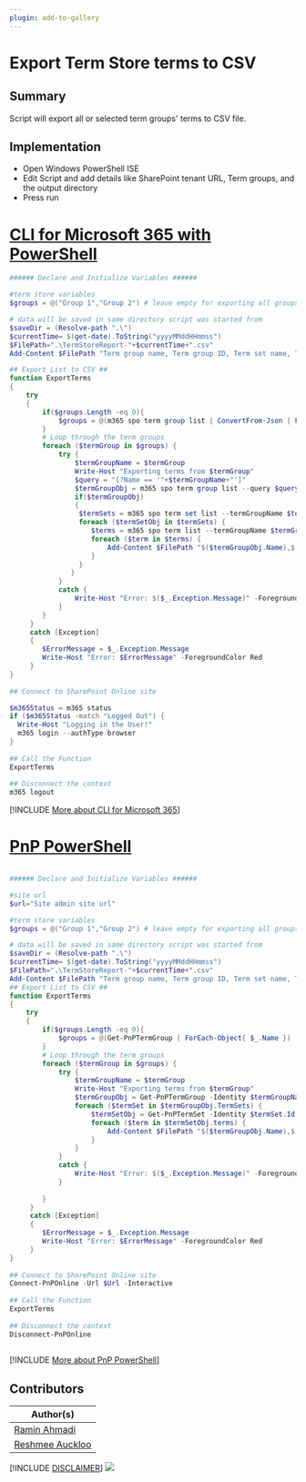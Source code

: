 ```yaml
---
plugin: add-to-gallery
---
```


# Export Term Store terms to CSV

## Summary

Script will export all or selected term groups' terms to CSV file.

## Implementation

- Open Windows PowerShell ISE
- Edit Script and add details like SharePoint tenant URL, Term groups, and the output directory
- Press run

# [CLI for Microsoft 365 with PowerShell](#tab/cli-m365-ps)

```powershell
###### Declare and Initialize Variables ######  

#term store variables
$groups = @("Group 1","Group 2") # leave empty for exporting all groups

# data will be saved in same directory script was started from
$saveDir = (Resolve-path ".\")  
$currentTime= $(get-date).ToString("yyyyMMddHHmmss")  
$FilePath=".\TermStoreReport-"+$currentTime+".csv"  
Add-Content $FilePath "Term group name, Term group ID, Term set name, Term set ID, Term name, Term ID"

## Export List to CSV ##  
function ExportTerms
{  
    try  
    {  
        if($groups.Length -eq 0){ 
            $groups = @(m365 spo term group list | ConvertFrom-Json | ForEach-Object{ $_.Name })
        }
        # Loop through the term groups
        foreach ($termGroup in $groups) {
            try {
                $termGroupName = $termGroup
                Write-Host "Exporting terms from $termGroup"
                $query = "[?Name == '"+$termGroupName+"']"
                $termGroupObj = m365 spo term group list --query $query | ConvertFrom-Json 
                if($termGroupObj)
                {
                 $termSets = m365 spo term set list --termGroupName $termGroupName | ConvertFrom-Json 
                 foreach ($termSetObj in $termSets) {
                    $terms = m365 spo term list --termGroupName $termGroupName --termSetName $termSetObj.Name | ConvertFrom-Json 
                    foreach ($term in $terms) {
                        Add-Content $FilePath "$($termGroupObj.Name),$($termGroupObj.Id),$($termSetObj.Name),$($termSetObj.Id),$($term.Name),$($term.Id)"
                    }
                 }
               }
            }
            catch {
                Write-Host "Error: $($_.Exception.Message)" -ForegroundColor Red
            }            
        }
     }  
     catch [Exception]  
     {  
        $ErrorMessage = $_.Exception.Message         
        Write-Host "Error: $ErrorMessage" -ForegroundColor Red          
     }  
}  
 
## Connect to SharePoint Online site  

$m365Status = m365 status
if ($m365Status -match "Logged Out") {
  Write-Host "Logging in the User!"
  m365 login --authType browser
}
 
## Call the Function  
ExportTerms
 
## Disconnect the context  
m365 logout  

```

[!INCLUDE [More about CLI for Microsoft 365](../../docfx/includes/MORE-CLIM365.md)]


# [PnP PowerShell](#tab/pnpps)
```powershell

###### Declare and Initialize Variables ######  

#site url
$url="Site admin site url"

#term store variables
$groups = @("Group 1","Group 2") # leave empty for exporting all groups

# data will be saved in same directory script was started from
$saveDir = (Resolve-path ".\")  
$currentTime= $(get-date).ToString("yyyyMMddHHmmss")  
$FilePath=".\TermStoreReport-"+$currentTime+".csv"  
Add-Content $FilePath "Term group name, Term group ID, Term set name, Term set ID, Term name, Term ID"
## Export List to CSV ##  
function ExportTerms
{  
    try  
    {  
        if($groups.Length -eq 0){
            $groups = @(Get-PnPTermGroup | ForEach-Object{ $_.Name })
        }
        # Loop through the term groups
        foreach ($termGroup in $groups) {
            try {
                $termGroupName = $termGroup
                Write-Host "Exporting terms from $termGroup"
                $termGroupObj = Get-PnPTermGroup -Identity $termGroupName -Includes TermSets
                foreach ($termSet in $termGroupObj.TermSets) {
                    $termSetObj = Get-PnPTermSet -Identity $termSet.Id -TermGroup $termGroupName -Includes Terms
                    foreach ($term in $termSetObj.terms) {
                        Add-Content $FilePath "$($termGroupObj.Name),$($termGroupObj.Id),$($termSetObj.Name),$($termSetObj.Id),$($term.Name),$($term.Id)"
                    }
                }
            }
            catch {
                Write-Host "Error: $($_.Exception.Message)" -ForegroundColor Red
            }
            
        }
     }  
     catch [Exception]  
     {  
        $ErrorMessage = $_.Exception.Message         
        Write-Host "Error: $ErrorMessage" -ForegroundColor Red          
     }  
}  
 
## Connect to SharePoint Online site  
Connect-PnPOnline -Url $Url -Interactive
 
## Call the Function  
ExportTerms
 
## Disconnect the context  
Disconnect-PnPOnline  
  

```
[!INCLUDE [More about PnP PowerShell](../../docfx/includes/MORE-PNPPS.md)]


## Contributors

| Author(s) |
|-----------|
| [Ramin Ahmadi](https://github.com/ahmadiramin) |
| [Reshmee Auckloo](https://github.com/reshmee011) |

[!INCLUDE [DISCLAIMER](../../docfx/includes/DISCLAIMER.md)]
<img src="https://pnptelemetry.azurewebsites.net/script-samples/scripts/spo-export-termstore-terms-to-csv" aria-hidden="true" />
